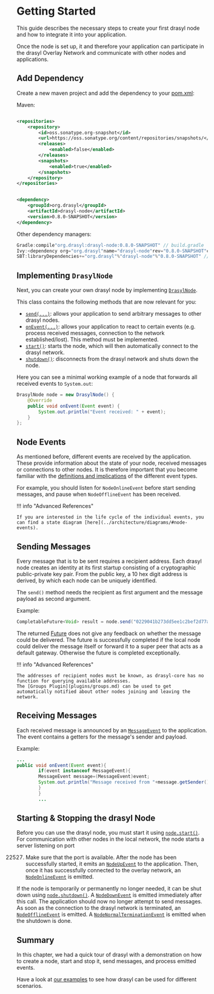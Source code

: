 # Getting Started

This guide describes the necessary steps to create your first drasyl node and how to integrate it
into your application.

Once the node is set up, it and therefore your application can participate in the drasyl Overlay
Network and communicate with other nodes and applications.

## Add Dependency

Create a new maven project and add the dependency to
your [pom.xml](http://maven.apache.org/pom.html):

Maven:

```xml

<repositories>
    <repository>
        <id>oss.sonatype.org-snapshot</id>
        <url>https://oss.sonatype.org/content/repositories/snapshots/</url>
        <releases>
            <enabled>false</enabled>
        </releases>
        <snapshots>
            <enabled>true</enabled>
        </snapshots>
    </repository>
</repositories>
```

```xml

<dependency>
    <groupId>org.drasyl</groupId>
    <artifactId>drasyl-node</artifactId>
    <version>0.8.0-SNAPSHOT</version>
</dependency>
```

Other dependency managers:

```java
Gradle:compile"org.drasyl:drasyl-node:0.8.0-SNAPSHOT" // build.gradle 
Ivy:<dependency org="org.drasyl"name="drasyl-node"rev="0.8.0-SNAPSHOT"conf="build"/> // ivy.xml
SBT:libraryDependencies+="org.drasyl"%"drasyl-node"%"0.8.0-SNAPSHOT" // build.sbt
```

## Implementing `DrasylNode`

Next, you can create your own drasyl node by
implementing [`DrasylNode`](https://api.drasyl.org/master/org/drasyl/node/DrasylNode.html).

This class contains the following methods that are now relevant for you:

* [`send(...)`](https://api.drasyl.org/master/org/drasyl/node/DrasylNode.html#send(java.lang.String,java.lang.Object)):
  allows your application to send arbitrary messages to other drasyl nodes.
* [`onEvent(...)`](https://api.drasyl.org/master/org/drasyl/node/DrasylNode.html#onEvent(org.drasyl.node.event.Event)):
  allows your application to react to certain events (e.g. process received messages, connection to
  the network established/lost). This method must be implemented.
* [`start()`](https://api.drasyl.org/master/org/drasyl/node/DrasylNode.html#start()):
  starts the node, which will then automatically connect to the drasyl network.
* [`shutdown()`](https://api.drasyl.org/master/org/drasyl/node/DrasylNode.html#shutdown()):
  disconnects from the drasyl network and shuts down the node.
 
Here you can see a minimal working example of a node that forwards all received events to `System.out`:
```java
DrasylNode node = new DrasylNode() {
    @Override
    public void onEvent(Event event) {
        System.out.println("Event received: " + event);
    }
};
```

## Node Events

As mentioned before, different events are received by the application. These provide information
about the state of your node, received messages or connections to other nodes. It is therefore
important that you become familiar with
the [definitions and implications](https://api.drasyl.org/master/org/drasyl/node/event/package-summary.html)
of the different event types.

For example, you should listen for `NodeOnlineEvent` before start sending messages, and pause
when `NodeOfflineEvent` has been received.

!!! info "Advanced References"
    
    If you are interested in the life cycle of the individual events, you can find a state diagram [here](../architecture/diagrams/#node-events).

## Sending Messages

Every message that is to be sent requires a recipient address.
Each drasyl node creates an identity at its first startup consisting of a cryptographic public-private key pair.
From the public key, a 10 hex digit address is derived, by which each node can be uniquely identified.

The `send()` method needs the recipient as first argument and the message payload as second argument.

Example:
```java
CompletableFuture<Void> result = node.send("0229041b273dd5ee1c2bef2d77ae17dbd00d2f0a2e939e22d42ef1c4bf05147ea9", "Hello World".getBytes());
```

The returned [Future](https://www.baeldung.com/java-completablefuture) does not give any feedback on whether the message could be delivered. 
The future is successfully completed if the local node could deliver the message itself or forward it to a super peer that acts as a default gateway.
Otherwise the future is completed exceptionally.

!!! info "Advanced References"
    
    The addresses of recipient nodes must be known, as drasyl-core has no function for querying available addresses.
    The [Groups Plugin](plugins/groups.md) can be used to get automatically notified about other nodes joining and leaving the network.

## Receiving Messages

Each received message is announced by
an [`MessageEvent`](https://api.drasyl.org/master/org/drasyl/node/event/MessageEvent.html) to the
application. The event contains a getters for the message's sender and payload.

Example:

```java
...
public void onEvent(Event event){
        if(event instanceof MessageEvent){
        MessageEvent message=(MessageEvent)event;
        System.out.println("Message received from "+message.getSender()+" with payload "+new String(message.getPayload()));
        }
        }
        ...
```

## Starting & Stopping the drasyl Node

Before you can use the drasyl node, you must start it
using [`node.start()`](https://api.drasyl.org/master/org/drasyl/node/DrasylNode.html#start()). For
communication with other nodes in the local network, the node starts a server listening on port

22527. Make sure that the port is available. After the node has been successfully started, it emits
       an [`NodeUpEvent`](https://api.drasyl.org/master/org/drasyl/node/event/NodeUpEvent.html) to
       the application. Then, once it has successfully connected to the overlay network,
       an [`NodeOnlineEvent`](https://api.drasyl.org/master/org/drasyl/node/event/NodeOnlineEvent.html)
       is emitted.

If the node is temporarily or permanently no longer needed, it can be shut down
using [`node.shutdown()`](https://api.drasyl.org/master/org/drasyl/node/DrasylNode.html#shutdown()).
A [`NodeDownEvent`](https://api.drasyl.org/master/org/drasyl/node/event/NodeDownEvent.html) is
emitted immediately after this call. The application should now no longer attempt to send messages.
As soon as the connection to the drasyl network is terminated,
an [`NodeOfflineEvent`](https://api.drasyl.org/master/org/drasyl/node/event/NodeOfflineEvent.html)
is emitted.
A [`NodeNormalTerminationEvent`](https://api.drasyl.org/master/org/drasyl/node/event/NodeNormalTerminationEvent.html)
is emitted when the shutdown is done.

## Summary

In this chapter, we had a quick tour of drasyl with a demonstration on how to create a node, start
and stop it, send messages, and process emitted events.

Have a look at [our examples](https://github.com/drasyl-overlay/drasyl/tree/master/drasyl-examples)
to see how drasyl can be used for different scenarios.
